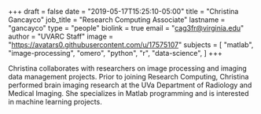 +++
draft = false
date = "2019-05-17T15:25:10-05:00"
title = "Christina Gancayco"
job_title = "Research Computing Associate"
lastname = "gancayco"
type = "people"
biolink = true
email = "cag3fr@virginia.edu"
author = "UVARC Staff"
image = "https://avatars0.githubusercontent.com/u/17575107"
subjects = [
  "matlab",
  "image-processing",
  "omero",
  "python",
  "r",
  "data-science",
]
+++

Christina collaborates with researchers on image processing and imaging data management projects. Prior to joining Research Computing, Christina performed brain imaging research at the UVa Department of Radiology and Medical Imaging. She specializes in Matlab programming and is interested in machine learning projects.
